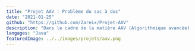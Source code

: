 ```yaml
---
title: "Projet AAV : Problème du sac à dos"
date: "2021-01-25"
github: "https://github.com/Zareix/Projet-AAV"
description: "Dans le cadre de la matière AAV (Algorithmique avancée) : développement de plusieurs méthodes de résolution pour le, bien célèbre, problème du sac à dos."
langages: "Java"
featuredImage: ../../images/projets/aav.png
---
```

